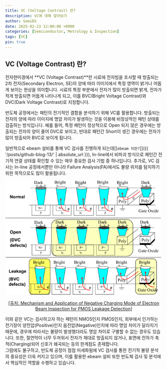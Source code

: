 ```yaml
---
title: VC (Voltage Contrast) 란?
description: VC에 대해 알아보기
author: SemiDS
date: 2025-02-23 12:00:00 +0900
categories: [Semiconductor, Metrology & Inspection]
tags: [VC]
pin: true
---
```


## VC (Voltage Contrast) 란?
전자현미경에서 **VC (Voltage Contrast)**란 시료에 전자빔을 조사할 때 방출되는 2차 전자(Secondary Electron, SE)의 양에 따라 이미지에서 특정 영역이 밝거나 어둡게 보이는 현상을 의미합니다. 시료의 특정 부분에서 전자가 많이 방출되면 밝게, 전자가 적게 방출되면 어둡게 나타나게 되고, 이를 BVC(Bright Voltage Contrast)와 DVC(Dark Voltage Contrast)로 지칭합니다.  

반도체 공정에서는 패턴의 전기적인 결함을 분석하기 위해 VC를 활용합니다. 방출되는 전자의 양에 따라 이미지에 명암 차이가 발생하는 것을 이용해 비정상적인 패턴 상태를 검출하는 방식입니다. 예를 들어, 특정 패턴이 정상적으로 Open 되지 않은 경우에는 방출되는 전자의 양이 줄어 DVC로 보이고, 반대로 패턴간 Short이 생긴 경우에는 전자가 많이 방출되어 BVC로 보이게 됩니다.

일반적으로 ebeam 설비를 통해 VC 검사를 진행하게 되는데[[`ebeam 이란?`]]({{ '/posts/github-blog-13/' | absolute_url }}), In-line에서 비파괴 방식으로 패턴간 전기적 연결 상태를 확인할 수 있는 매우 중요한 검사 기법 중 하나입니다. 추가로, VC 검사는 In-line 공정에서뿐만 아니라 Failure Analysis(FA)에서도 불량 위치를 탐지하기 위한 목적으로도 많이 활용됩니다.

<img src="/assets/img/posting/2025-02-23-github-blog-25-vc_1.png" alt="VC" width=500>  
<p style="text-align: center;"><a href="https://ieeexplore.ieee.org/document/4263674">[출처: Mechanism and Application of Negative Charging Mode of Electron Beam Inspection for PMOS Leakage Detection]</a></p>

이와 같은 VC는 검사하고자 하는 패턴이 NMOS인지 PMOS인지, 외부에서 인가하는 전기장이 양전압(Positive)인지 음전압(Negative)인지에 따라 명암 차이가 달라지기 때문에, 경우에 따라서는 불량이 발생했더라도 명암 차이로 구별할 수 없는 경우도 있습니다. 또한, 절연막이 너무 두꺼워서 전자가 제대로 방출되지 않거나, 표면에 전하가 축적(Charging)되어 신호가 왜곡되는 등의 한계점도 존재합니다.  
그럼에도 불구하고, 반도체 공정이 점점 미세화됨에 VC 검사를 통한 전기적 불량 분석의 중요성은 더욱 커지고 있으며, 이를 활용한 ebeam 설비 또한 반도체 검사 및 분석에서 핵심적인 역할을 수행하고 있습니다.

